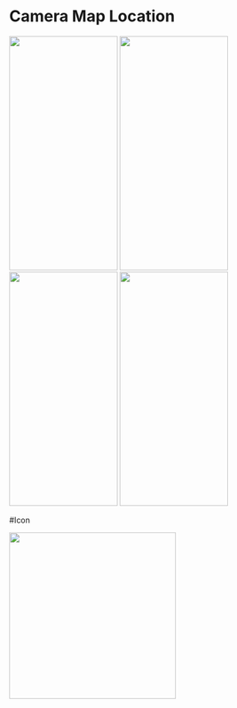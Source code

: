# Camera Map Location

<p>
 <img src="https://user-images.githubusercontent.com/48721796/227982643-e80d04ca-4094-4e28-ae9a-160be9ba4fc7.png" width="195" height="422">
  <img src="https://user-images.githubusercontent.com/48721796/227982596-8d2f6e6e-7ea6-40eb-9b00-fc9b91589ffa.png" width="195" height="422">
<img src="https://user-images.githubusercontent.com/48721796/227982653-f9fc8703-89eb-4e79-8fef-ed0962c9ac25.png" width="195" height="422">
<img src="https://user-images.githubusercontent.com/48721796/227982646-c9a1af00-e64f-4bf4-bf28-8b0f185f2156.png" width="195" height="422">
</p>



<p>
</p>
<p></p>


#Icon


<img src="https://user-images.githubusercontent.com/48721796/227982571-97c1e8ff-7270-4aa6-b633-54b3b91c0fba.jpeg" width="300" height="300">
